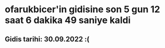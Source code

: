 # ofarukbicer'in gidisine son 5 gun 12 saat 6 dakika 49 saniye kaldi

## Gidis tarihi: 30.09.2022 :(